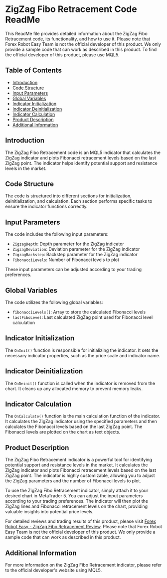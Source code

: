 # ZigZag Fibo Retracement Code ReadMe

This ReadMe file provides detailed information about the ZigZag Fibo Retracement code, its functionality, and how to use it. Please note that Forex Robot Easy Team is not the official developer of this product. We only provide a sample code that can work as described in this product. To find the official developer of this product, please use MQL5.

## Table of Contents
- [Introduction](#introduction)
- [Code Structure](#code-structure)
- [Input Parameters](#input-parameters)
- [Global Variables](#global-variables)
- [Indicator Initialization](#indicator-initialization)
- [Indicator Deinitialization](#indicator-deinitialization)
- [Indicator Calculation](#indicator-calculation)
- [Product Description](#product-description)
- [Additional Information](#additional-information)

## Introduction
The ZigZag Fibo Retracement code is an MQL5 indicator that calculates the ZigZag indicator and plots Fibonacci retracement levels based on the last ZigZag point. The indicator helps identify potential support and resistance levels in the market.

## Code Structure
The code is structured into different sections for initialization, deinitialization, and calculation. Each section performs specific tasks to ensure the indicator functions correctly.

## Input Parameters
The code includes the following input parameters:
- `ZigzagDepth`: Depth parameter for the ZigZag indicator
- `ZigzagDeviation`: Deviation parameter for the ZigZag indicator
- `ZigzagBackstep`: Backstep parameter for the ZigZag indicator
- `FibonacciLevels`: Number of Fibonacci levels to plot

These input parameters can be adjusted according to your trading preferences.

## Global Variables
The code utilizes the following global variables:
- `fibonacciLevels[]`: Array to store the calculated Fibonacci levels
- `lastFiboLevel`: Last calculated ZigZag point used for Fibonacci level calculation

## Indicator Initialization
The `OnInit()` function is responsible for initializing the indicator. It sets the necessary indicator properties, such as the price scale and indicator name.

## Indicator Deinitialization
The `OnDeinit()` function is called when the indicator is removed from the chart. It cleans up any allocated memory to prevent memory leaks.

## Indicator Calculation
The `OnCalculate()` function is the main calculation function of the indicator. It calculates the ZigZag indicator using the specified parameters and then calculates the Fibonacci levels based on the last ZigZag point. The Fibonacci levels are plotted on the chart as text objects.

## Product Description
The ZigZag Fibo Retracement indicator is a powerful tool for identifying potential support and resistance levels in the market. It calculates the ZigZag indicator and plots Fibonacci retracement levels based on the last ZigZag point. The indicator is highly customizable, allowing you to adjust the ZigZag parameters and the number of Fibonacci levels to plot.

To use the ZigZag Fibo Retracement indicator, simply attach it to your desired chart in MetaTrader 5. You can adjust the input parameters according to your trading preferences. The indicator will then plot the ZigZag lines and Fibonacci retracement levels on the chart, providing valuable insights into potential price levels.

For detailed reviews and trading results of this product, please visit [Forex Robot Easy - ZigZag Fibo Retracement Review](https://forexroboteasy.com/forex-robot-review/zigzag-fibo-retracement-unbiased-forex-software-review/). Please note that Forex Robot Easy Team is not the official developer of this product. We only provide a sample code that can work as described in this product.

## Additional Information
For more information on the ZigZag Fibo Retracement indicator, please refer to the official developer's website using MQL5.
